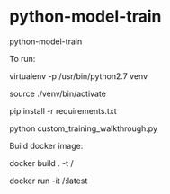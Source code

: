# python-model-train
python-model-train

To run:

virtualenv -p /usr/bin/python2.7 venv

source ./venv/bin/activate

pip install -r requirements.txt

python custom_training_walkthrough.py


Build docker image:

docker build . -t <repo>/<name>

docker run -it <repo>/<name>:latest

